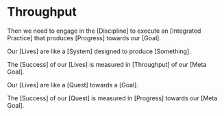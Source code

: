 # Throughput












Then we need to engage in the [Discipline] to execute an [Integrated Practice] that produces [Progress] towards our [Goal]. 

Our [Lives] are like a [System] designed to produce [Something]. 

The [Success] of our [Lives] is measured in [Throughput] of our [Meta Goal]. 

Our [Lives] are like a [Quest] towards a [Goal]. 

The [Success] of our [Quest] is measured in [Progress] towards our [Meta Goal]. 

